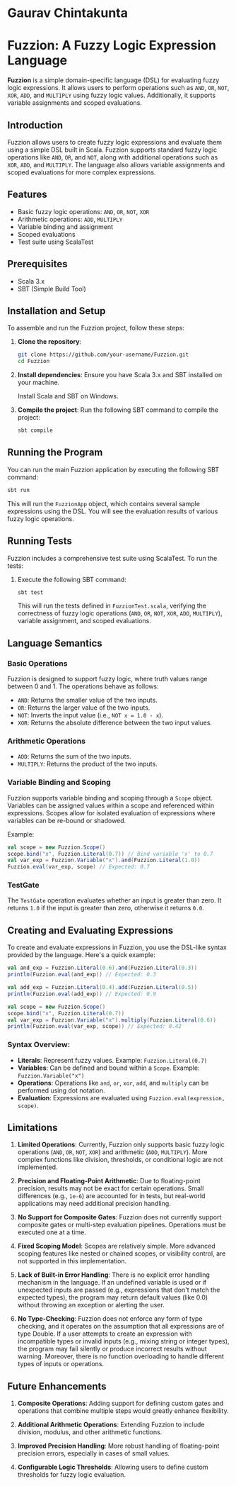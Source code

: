 # Gaurav Chintakunta

# Fuzzion: A Fuzzy Logic Expression Language

**Fuzzion** is a simple domain-specific language (DSL) for evaluating fuzzy logic expressions. It allows users to perform operations such as `AND`, `OR`, `NOT`, `XOR`, `ADD`, and `MULTIPLY` using fuzzy logic values. Additionally, it supports variable assignments and scoped evaluations.

## Introduction

Fuzzion allows users to create fuzzy logic expressions and evaluate them using a simple DSL built in Scala. Fuzzion supports standard fuzzy logic operations like `AND`, `OR`, and `NOT`, along with additional operations such as `XOR`, `ADD`, and `MULTIPLY`. The language also allows variable assignments and scoped evaluations for more complex expressions.

## Features
- Basic fuzzy logic operations: `AND`, `OR`, `NOT`, `XOR`
- Arithmetic operations: `ADD`, `MULTIPLY`
- Variable binding and assignment
- Scoped evaluations
- Test suite using ScalaTest

## Prerequisites
- Scala 3.x
- SBT (Simple Build Tool)

## Installation and Setup

To assemble and run the Fuzzion project, follow these steps:

1. **Clone the repository**:
   ```bash
   git clone https://github.com/your-username/Fuzzion.git
   cd Fuzzion
   ```

2. **Install dependencies**:
   Ensure you have Scala 3.x and SBT installed on your machine.

   Install Scala and SBT on Windows.

3. **Compile the project**:
   Run the following SBT command to compile the project:
   ```bash
   sbt compile
   ```

## Running the Program

You can run the main Fuzzion application by executing the following SBT command:
```bash
sbt run
```

This will run the `FuzzionApp` object, which contains several sample expressions using the DSL. You will see the evaluation results of various fuzzy logic operations.

## Running Tests

Fuzzion includes a comprehensive test suite using ScalaTest. To run the tests:

1. Execute the following SBT command:
   ```bash
   sbt test
   ```

   This will run the tests defined in `FuzzionTest.scala`, verifying the correctness of fuzzy logic operations (`AND`, `OR`, `NOT`, `XOR`, `ADD`, `MULTIPLY`), variable assignment, and scoped evaluations.

## Language Semantics

### Basic Operations
Fuzzion is designed to support fuzzy logic, where truth values range between 0 and 1. The operations behave as follows:

- `AND`: Returns the smaller value of the two inputs.
- `OR`: Returns the larger value of the two inputs.
- `NOT`: Inverts the input value (i.e., `NOT x = 1.0 - x`).
- `XOR`: Returns the absolute difference between the two input values.

### Arithmetic Operations
- `ADD`: Returns the sum of the two inputs.
- `MULTIPLY`: Returns the product of the two inputs.

### Variable Binding and Scoping
Fuzzion supports variable binding and scoping through a `Scope` object. Variables can be assigned values within a scope and referenced within expressions. Scopes allow for isolated evaluation of expressions where variables can be re-bound or shadowed.

Example:
```scala
val scope = new Fuzzion.Scope()
scope.bind("x", Fuzzion.Literal(0.7)) // Bind variable 'x' to 0.7
val var_exp = Fuzzion.Variable("x").and(Fuzzion.Literal(1.0))
Fuzzion.eval(var_exp, scope) // Expected: 0.7
```

### TestGate
The `TestGate` operation evaluates whether an input is greater than zero. It returns `1.0` if the input is greater than zero, otherwise it returns `0.0`.

## Creating and Evaluating Expressions

To create and evaluate expressions in Fuzzion, you use the DSL-like syntax provided by the language. Here's a quick example:

```scala
val and_exp = Fuzzion.Literal(0.6).and(Fuzzion.Literal(0.3))
println(Fuzzion.eval(and_exp)) // Expected: 0.3

val add_exp = Fuzzion.Literal(0.4).add(Fuzzion.Literal(0.5))
println(Fuzzion.eval(add_exp)) // Expected: 0.9

val scope = new Fuzzion.Scope()
scope.bind("x", Fuzzion.Literal(0.7))
val var_exp = Fuzzion.Variable("x").multiply(Fuzzion.Literal(0.6))
println(Fuzzion.eval(var_exp, scope)) // Expected: 0.42
```

### Syntax Overview:
- **Literals**: Represent fuzzy values. Example: `Fuzzion.Literal(0.7)`
- **Variables**: Can be defined and bound within a `Scope`. Example: `Fuzzion.Variable("x")`
- **Operations**: Operations like `and`, `or`, `xor`, `add`, and `multiply` can be performed using dot notation.
- **Evaluation**: Expressions are evaluated using `Fuzzion.eval(expression, scope)`.

## Limitations

1. **Limited Operations**: Currently, Fuzzion only supports basic fuzzy logic operations (`AND`, `OR`, `NOT`, `XOR`) and arithmetic (`ADD`, `MULTIPLY`). More complex functions like division, thresholds, or conditional logic are not implemented.
   
2. **Precision and Floating-Point Arithmetic**: Due to floating-point precision, results may not be exact for certain operations. Small differences (e.g., `1e-6`) are accounted for in tests, but real-world applications may need additional precision handling.

3. **No Support for Composite Gates**: Fuzzion does not currently support composite gates or multi-step evaluation pipelines. Operations must be executed one at a time.

4. **Fixed Scoping Model**: Scopes are relatively simple. More advanced scoping features like nested or chained scopes, or visibility control, are not supported in this implementation.

5. **Lack of Built-in Error Handling**: There is no explicit error handling mechanism in the language. If an undefined variable is used or if unexpected inputs are passed (e.g., expressions that don't match the expected types), the program may return default values (like 0.0) without throwing an exception or alerting the user.

6. **No Type-Checking**: Fuzzion does not enforce any form of type checking, and it operates on the assumption that all expressions are of type Double. If a user attempts to create an expression with incompatible types or invalid inputs (e.g., mixing string or integer types), the program may fail silently or produce incorrect results without warning. Moreover, there is no function overloading to handle different types of inputs or operations.

## Future Enhancements

1. **Composite Operations**: Adding support for defining custom gates and operations that combine multiple steps would greatly enhance flexibility.

2. **Additional Arithmetic Operations**: Extending Fuzzion to include division, modulus, and other arithmetic functions.

3. **Improved Precision Handling**: More robust handling of floating-point precision errors, especially in cases of small values.

4. **Configurable Logic Thresholds**: Allowing users to define custom thresholds for fuzzy logic evaluation.


